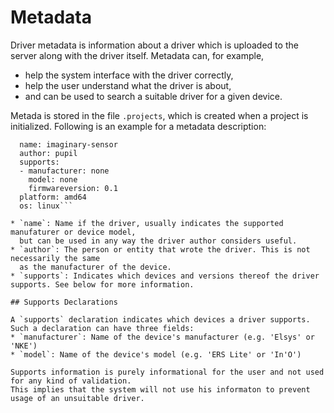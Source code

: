 # Metadata

Driver metadata is information about a driver which is uploaded to the server along with
the driver itself.
Metadata can, for example,
* help the system interface with the driver correctly,
* help the user understand what the driver is about,
* and can be used to search a suitable driver for a given device.

Metada is stored in the file `.projects`, which is created when a project is initialized.
Following is an example for a metadata description:

```metadata:
  name: imaginary-sensor
  author: pupil
  supports:
  - manufacturer: none
    model: none
    firmwareversion: 0.1
  platform: amd64
  os: linux```

* `name`: Name if the driver, usually indicates the supported manufaturer or device model,
  but can be used in any way the driver author considers useful.
* `author`: The person or entity that wrote the driver. This is not necessarily the same
  as the manufacturer of the device.
* `supports`: Indicates which devices and versions thereof the driver supports. See below for more information.

## Supports Declarations

A `supports` declaration indicates which devices a driver supports. Such a declaration can have three fields:
* `manufacturer`: Name of the device's manufacturer (e.g. 'Elsys' or 'NKE')
* `model`: Name of the device's model (e.g. 'ERS Lite' or 'In'O')

Supports information is purely informational for the user and not used for any kind of validation.
This implies that the system will not use his informaton to prevent usage of an unsuitable driver.
